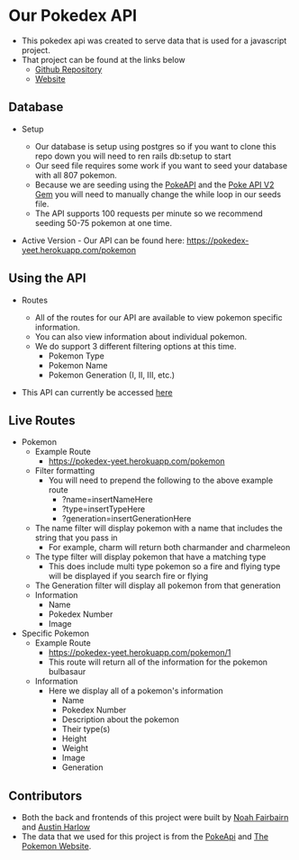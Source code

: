 # Our Pokedex API

 * This pokedex api was created to serve data that is used for a javascript project.
 * That project can be found at the links below
   - [Github Repository](https://github.com/AustinBH/Pokedex-frontend)
   - [Website](https://austinbh.github.io/Pokedex-frontend/)

## Database

  * Setup
    - Our database is setup using postgres so if you want to clone this repo down you will need to ren rails db:setup to start
    - Our seed file requires some work if you want to seed your database with all 807 pokemon.
    - Because we are seeding using the [PokeAPI](https://pokeapi.co/) and the [Poke API V2 Gem](https://github.com/rdavid1099/poke-api-v2) you will need to manually change the while loop in our seeds file.
    - The API supports 100 requests per minute so we recommend seeding 50-75 pokemon at one time.
    
   * Active Version
    - Our API can be found here: https://pokedex-yeet.herokuapp.com/pokemon

## Using the API
  
  * Routes
    - All of the routes for our API are available to view pokemon specific information.
    - You can also view information about individual pokemon.
    - We do support 3 different filtering options at this time.
      - Pokemon Type
      - Pokemon Name
      - Pokemon Generation (I, II, III, etc.)
      
  * This API can currently be accessed [here](https://pokedex-yeet.herokuapp.com/pokemon)
  
## Live Routes

   * Pokemon
     - Example Route
       - https://pokedex-yeet.herokuapp.com/pokemon
     - Filter formatting
       - You will need to prepend the following to the above example route
         - ?name=insertNameHere
         - ?type=insertTypeHere
         - ?generation=insertGenerationHere
     - The name filter will display pokemon with a name that includes the string that you pass in
       - For example, charm will return both charmander and charmeleon
     - The type filter will display pokemon that have a matching type
       - This does include multi type pokemon so a fire and flying type will be displayed if you search fire or flying
     - The Generation filter will display all pokemon from that generation
     - Information
       - Name
       - Pokedex Number
       - Image
  * Specific Pokemon
    - Example Route
      - https://pokedex-yeet.herokuapp.com/pokemon/1
      - This route will return all of the information for the pokemon bulbasaur
    - Information
      - Here we display all of a pokemon's information
        - Name
        - Pokedex Number
        - Description about the pokemon
        - Their type(s)
        - Height
        - Weight
        - Image
        - Generation
  ## Contributors
  
  * Both the back and frontends of this project were built by [Noah Fairbairn](https://github.com/NFairbairn) and [Austin Harlow](https://github.com/AustinBH)
  * The data that we used for this project is from the [PokeApi](https://pokeapi.co/) and [The Pokemon Website](https://www.pokemon.com/us/).
